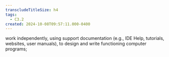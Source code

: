 ```yaml
---
transcludeTitleSize: h4
tags:
  - C3.2
created: 2024-10-08T09:57:11.000-0400
---
```

work independently, using support documentation (e.g., IDE Help, tutorials, websites, user manuals), to design and write functioning computer programs;